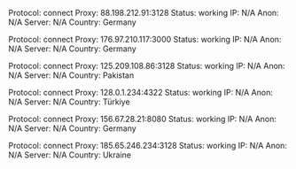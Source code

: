 Protocol: connect
Proxy: 88.198.212.91:3128
Status: working
IP: N/A
Anon: N/A
Server: N/A
Country: Germany

Protocol: connect
Proxy: 176.97.210.117:3000
Status: working
IP: N/A
Anon: N/A
Server: N/A
Country: Germany

Protocol: connect
Proxy: 125.209.108.86:3128
Status: working
IP: N/A
Anon: N/A
Server: N/A
Country: Pakistan

Protocol: connect
Proxy: 128.0.1.234:4322
Status: working
IP: N/A
Anon: N/A
Server: N/A
Country: Türkiye

Protocol: connect
Proxy: 156.67.28.21:8080
Status: working
IP: N/A
Anon: N/A
Server: N/A
Country: Germany

Protocol: connect
Proxy: 185.65.246.234:3128
Status: working
IP: N/A
Anon: N/A
Server: N/A
Country: Ukraine

